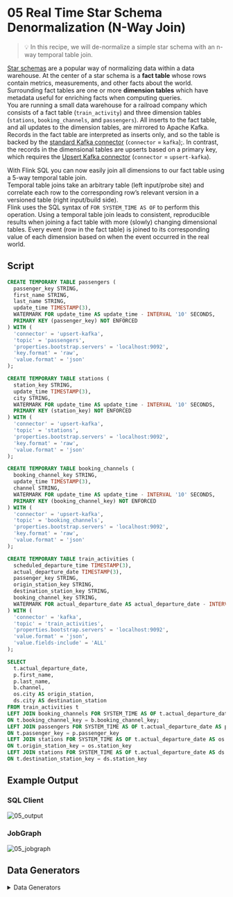 # 05 Real Time Star Schema Denormalization (N-Way Join)

> :bulb: In this recipe, we will de-normalize a simple star schema with an n-way temporal table join. 	 
  
[Star schemas](https://en.wikipedia.org/wiki/Star_schema) are a popular way of normalizing data within a data warehouse. 
At the center of a star schema is a **fact table** whose rows contain metrics, measurements, and other facts about the world. 
Surrounding fact tables are one or more **dimension tables** which have metadata useful for enriching facts when computing queries.  
You are running a small data warehouse for a railroad company which consists of a fact table (`train_activity`) and three dimension tables (`stations`, `booking_channels`, and `passengers`). 
All inserts to the fact table, and all updates to the dimension tables, are mirrored to Apache Kafka. 
Records in the fact table are interpreted as inserts only, and so the table is backed by the [standard Kafka connector](https://ci.apache.org/projects/flink/flink-docs-stable/dev/table/connectors/kafka.html) (`connector` = `kafka`);. 
In contrast, the records in the dimensional tables are upserts based on a primary key, which requires the [Upsert Kafka connector](https://ci.apache.org/projects/flink/flink-docs-stable/dev/table/connectors/upsert-kafka.html) (`connector` = `upsert-kafka`).	 

With Flink SQL you can now easily join all dimensions to our fact table using a 5-way temporal table join. 	 
Temporal table joins take an arbitrary table (left input/probe site) and correlate each row to the corresponding row’s relevant version in a versioned table (right input/build side). 	 
Flink uses the SQL syntax of ``FOR SYSTEM_TIME AS OF`` to perform this operation.
Using a temporal table join leads to consistent, reproducible results when joining a fact table with more (slowly) changing dimensional tables.
Every event (row in the fact table) is joined to its corresponding value of each dimension based on when the event occurred in the real world. 

## Script

```sql
CREATE TEMPORARY TABLE passengers (
  passenger_key STRING, 
  first_name STRING, 
  last_name STRING,
  update_time TIMESTAMP(3),
  WATERMARK FOR update_time AS update_time - INTERVAL '10' SECONDS,
  PRIMARY KEY (passenger_key) NOT ENFORCED
) WITH (
  'connector' = 'upsert-kafka',
  'topic' = 'passengers',
  'properties.bootstrap.servers' = 'localhost:9092',
  'key.format' = 'raw',
  'value.format' = 'json'
);

CREATE TEMPORARY TABLE stations (
  station_key STRING, 
  update_time TIMESTAMP(3),
  city STRING,
  WATERMARK FOR update_time AS update_time - INTERVAL '10' SECONDS,
  PRIMARY KEY (station_key) NOT ENFORCED
) WITH (
  'connector' = 'upsert-kafka',
  'topic' = 'stations',
  'properties.bootstrap.servers' = 'localhost:9092',
  'key.format' = 'raw',
  'value.format' = 'json'
);

CREATE TEMPORARY TABLE booking_channels (
  booking_channel_key STRING, 
  update_time TIMESTAMP(3),
  channel STRING,
  WATERMARK FOR update_time AS update_time - INTERVAL '10' SECONDS,
  PRIMARY KEY (booking_channel_key) NOT ENFORCED
) WITH (
  'connector' = 'upsert-kafka',
  'topic' = 'booking_channels',
  'properties.bootstrap.servers' = 'localhost:9092',
  'key.format' = 'raw',
  'value.format' = 'json'
);

CREATE TEMPORARY TABLE train_activities (
  scheduled_departure_time TIMESTAMP(3),
  actual_departure_date TIMESTAMP(3),
  passenger_key STRING, 
  origin_station_key STRING, 
  destination_station_key STRING,
  booking_channel_key STRING,
  WATERMARK FOR actual_departure_date AS actual_departure_date - INTERVAL '10' SECONDS
) WITH (
  'connector' = 'kafka',
  'topic' = 'train_activities',
  'properties.bootstrap.servers' = 'localhost:9092',
  'value.format' = 'json',
  'value.fields-include' = 'ALL'
);

SELECT 
  t.actual_departure_date, 
  p.first_name,
  p.last_name,
  b.channel, 
  os.city AS origin_station,
  ds.city AS destination_station
FROM train_activities t
LEFT JOIN booking_channels FOR SYSTEM_TIME AS OF t.actual_departure_date AS b 
ON t.booking_channel_key = b.booking_channel_key;
LEFT JOIN passengers FOR SYSTEM_TIME AS OF t.actual_departure_date AS p
ON t.passenger_key = p.passenger_key
LEFT JOIN stations FOR SYSTEM_TIME AS OF t.actual_departure_date AS os
ON t.origin_station_key = os.station_key
LEFT JOIN stations FOR SYSTEM_TIME AS OF t.actual_departure_date AS ds
ON t.destination_station_key = ds.station_key
```

## Example Output

### SQL Client

![05_output](https://user-images.githubusercontent.com/23521087/105504672-54272c00-5cc8-11eb-88da-901bb0006da1.png)

### JobGraph

![05_jobgraph](https://user-images.githubusercontent.com/23521087/105504615-440f4c80-5cc8-11eb-94f2-d07d0315dec5.png)

## Data Generators

<details>
    <summary>Data Generators</summary>

The four topics are populated with Flink SQL jobs, too.
We use the  [`faker` connector](https://flink-packages.org/packages/flink-faker) to generate rows in memory based on Java Faker expressions and write those to the respective Kafka topics.  

### ``train_activities`` Topic

### Script

```sql
CREATE TEMPORARY TABLE train_activities_faker
WITH (
  'connector' = 'faker', 
  'fields.scheduled_departure_time.expression' = '#{date.past ''10'',''0'',''SECONDS''}',
  'fields.actual_departure_date.expression' = '#{date.past ''10'',''5'',''SECONDS''}',
  'fields.passenger_key.expression' = '#{number.numberBetween ''0'',''10000000''}',
  'fields.origin_station_key.expression' = '#{number.numberBetween ''0'',''1000''}',
  'fields.destination_station_key.expression' = '#{number.numberBetween ''0'',''1000''}',
  'fields.booking_channel_key.expression' = '#{number.numberBetween ''0'',''7''}',
  'rows-per-second' = '1000'
) LIKE train_activities (EXCLUDING OPTIONS);

INSERT INTO train_activities SELECT * FROM train_activities_faker;
```
#### Kafka Topic

```shell script
➜  bin ./kafka-console-consumer.sh --bootstrap-server localhost:9092 --topic train_actitivies --property print.key=true --property key.separator=" - "
null - {"scheduled_departure_time":"2020-12-19 13:52:37","actual_departure_date":"2020-12-19 13:52:16","passenger_key":7014937,"origin_station_key":577,"destination_station_key":862,"booking_channel_key":2}
null - {"scheduled_departure_time":"2020-12-19 13:52:38","actual_departure_date":"2020-12-19 13:52:23","passenger_key":2244807,"origin_station_key":735,"destination_station_key":739,"booking_channel_key":2}
null - {"scheduled_departure_time":"2020-12-19 13:52:46","actual_departure_date":"2020-12-19 13:52:18","passenger_key":2605313,"origin_station_key":216,"destination_station_key":453,"booking_channel_key":3}
null - {"scheduled_departure_time":"2020-12-19 13:53:13","actual_departure_date":"2020-12-19 13:52:19","passenger_key":7111654,"origin_station_key":234,"destination_station_key":833,"booking_channel_key":5}
null - {"scheduled_departure_time":"2020-12-19 13:52:22","actual_departure_date":"2020-12-19 13:52:17","passenger_key":2847474,"origin_station_key":763,"destination_station_key":206,"booking_channel_key":3}
```

### ``passengers`` Topic

#### Script

```sql
CREATE TEMPORARY TABLE passengers_faker
WITH (
  'connector' = 'faker',
  'fields.passenger_key.expression' = '#{number.numberBetween ''0'',''10000000''}',
  'fields.update_time.expression' = '#{date.past ''10'',''5'',''SECONDS''}',
  'fields.first_name.expression' = '#{Name.firstName}',
  'fields.last_name.expression' = '#{Name.lastName}',
  'rows-per-second' = '1000'
) LIKE passengers (EXCLUDING OPTIONS);

INSERT INTO passengers SELECT * FROM passengers_faker;
```

#### Kafka Topic

```shell script
➜  bin ./kafka-console-consumer.sh --bootstrap-server localhost:9092 --topic passengers --property print.key=true --property key.separator=" - "
749049 - {"passenger_key":"749049","first_name":"Booker","last_name":"Hackett","update_time":"2020-12-19 14:02:32"}
7065702 - {"passenger_key":"7065702","first_name":"Jeramy","last_name":"Breitenberg","update_time":"2020-12-19 14:02:38"}
3690329 - {"passenger_key":"3690329","first_name":"Quiana","last_name":"Macejkovic","update_time":"2020-12-19 14:02:27"}
1212728 - {"passenger_key":"1212728","first_name":"Lawerence","last_name":"Simonis","update_time":"2020-12-19 14:02:27"}
6993699 - {"passenger_key":"6993699","first_name":"Ardelle","last_name":"Frami","update_time":"2020-12-19 14:02:19"}
```

### ``stations`` Topic

#### Script

```sql
CREATE TEMPORARY TABLE stations_faker
WITH (
  'connector' = 'faker',
  'fields.station_key.expression' = '#{number.numberBetween ''0'',''1000''}',
  'fields.city.expression' = '#{Address.city}',
  'fields.update_time.expression' = '#{date.past ''10'',''5'',''SECONDS''}',
  'rows-per-second' = '100'
) LIKE stations (EXCLUDING OPTIONS);

INSERT INTO stations SELECT * FROM stations_faker;
```

#### Kafka Topic

```shell script
➜  bin ./kafka-console-consumer.sh --bootstrap-server localhost:9092 --topic stations --property print.key=true --property key.separator=" - "
80 - {"station_key":"80","update_time":"2020-12-19 13:59:20","city":"Harlandport"}
33 - {"station_key":"33","update_time":"2020-12-19 13:59:12","city":"North Georgine"}
369 - {"station_key":"369","update_time":"2020-12-19 13:59:12","city":"Tillmanhaven"}
580 - {"station_key":"580","update_time":"2020-12-19 13:59:12","city":"West Marianabury"}
616 - {"station_key":"616","update_time":"2020-12-19 13:59:09","city":"West Sandytown"}
```

### ``booking_channels`` Topic

#### Script

```sql
CREATE TEMPORARY TABLE booking_channels_faker
WITH (
  'connector' = 'faker',
  'fields.booking_channel_key.expression' = '#{number.numberBetween ''0'',''7''}',
  'fields.channel.expression' = '#{regexify ''(bahn\.de|station|retailer|app|lidl|hotline|joyn){1}''}',
  'fields.update_time.expression' = '#{date.past ''10'',''5'',''SECONDS''}',
  'rows-per-second' = '100'
) LIKE booking_channels (EXCLUDING OPTIONS);

INSERT INTO booking_channels SELECT * FROM booking_channels_faker;
```

#### Kafka Topic

```shell script
➜  bin ./kafka-console-consumer.sh --bootstrap-server localhost:9092 --topic booking_channels --property print.key=true --property key.separator=" - "
1 - {"booking_channel_key":"1","update_time":"2020-12-19 13:57:05","channel":"joyn"}
0 - {"booking_channel_key":"0","update_time":"2020-12-19 13:57:17","channel":"station"}
4 - {"booking_channel_key":"4","update_time":"2020-12-19 13:57:15","channel":"joyn"}
2 - {"booking_channel_key":"2","update_time":"2020-12-19 13:57:02","channel":"app"}
1 - {"booking_channel_key":"1","update_time":"2020-12-19 13:57:06","channel":"retailer"}

```

</details>
